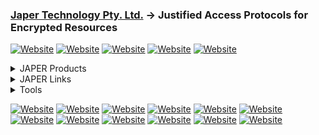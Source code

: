 ### [Japer Technology Pty. Ltd.](https://www.japer.technology) → Justified Access Protocols for Encrypted Resources

[![Website](https://img.shields.io/badge/JAPER-Technology-informational?style=flat-square&color=ac43d9)](https://www.japer.technology)
[![Website](https://img.shields.io/badge/JAPER_iOS_App-Apple_Store-informational?style=flat-square&color=ac43d9&logo=apple&logoColor=white)](https://apps.apple.com/us/app/japer/id1481154593?ls=1)
[![Website](https://img.shields.io/badge/JAPER_Android_App-Google_Play_Store-informational?style=flat-square&color=ac43d9&logo=android&logoColor=white)](https://play.google.com/store/apps/details?id=com.japer)
[![Website](https://img.shields.io/badge/JAPER-ChatGPT-informational?style=flat-square&color=ac43d9&logo=openai&logoColor=white)](https://chatgpt.com/g/g-GrNiWW5CX-japer-technology-pty-ltd)
[![Website](https://img.shields.io/badge/JAPER-Zoom-informational?style=flat-square&color=ac43d9&logo=zoom&logoColor=white)](https://japer.zoom.us)

<details>
  <summary>JAPER Products</summary>

  #### JAPER's primary product is it's API, this GitHub repository contains resources that compliment the API documentation at [developer.japer.io](https://developer.japer.io)
  
  [![ReadMe Card](https://github-readme-stats.vercel.app/api/pin/?username=japertechnology&repo=developer-japer-io)](https://github.com/japertechnology/developer-japer-io)

</details>


<details>
  <summary>JAPER Links</summary>

##### Websites

[![Website](https://img.shields.io/badge/JAPER-GitHub-informational?style=flat-square&color=ac43d9&logo=github&logoColor=white)](https://japertechnology.github.io)
[![Website](https://img.shields.io/badge/JAPER-Cloud-informational?style=flat-square&color=ac43d9&logo=wix&logoColor=white)](https://www.japer.cloud)
[![Website](https://img.shields.io/badge/JAPER-XYZ-informational?style=flat-square&color=ac43d9&logo=wix&logoColor=white)](https://www.japer.xyz)
[![Website](https://img.shields.io/badge/JAPER-Developer-informational?style=flat-square&color=ac43d9&logo=postman&logoColor=white)](https://developer.japer.io)

##### Information

  
</details>


<details>
  <summary>Tools</summary>

  #### During the development of JAPER this tool proved very useful.  
  
  [![ReadMe Card](https://github-readme-stats.vercel.app/api/pin/?username=japertechnology&repo=juxta-repo)](https://github.com/japertechnology/juxta-repo)

<details>
  <summary>GitHub Stats</summary>
  
  ![stats](https://github-readme-stats.vercel.app/api?username=japertechnology&title_color=3498db&text_color=2ecc71&icon_color=3498db&bg_color=00000000&hide_border=true&show_icons=true&include_all_commits=true&count_private=true&disable_animations=true)
  ![trophy](https://github-profile-trophy.vercel.app/?username=japertechnology&no-bg=true&no-frame=true&column=4&theme=algolia)
  
  ![graph](https://github-readme-activity-graph.vercel.app/graph?username=japertechnology&bg_color=0000000&color=2980b9&line=2980b9&point=27ae60&area_color=2980b9&area=true&hide_border=true)
  
  ![streak](https://github-contributor-stats.vercel.app/api?username=japertechnology&title_color=3498db&text_color=2ecc71&icon_color=3498db&bg_color=00000000&hide_border=true&show_icons=true&include_all_commits=true&count_private=true&disable_animations=true)
  ![streak](https://streak-stats.demolab.com/?user=japertechnology&hide_border=true&background=00000000&border=2980b9&stroke=2980b9&ring=27ae60&fire=27ae60&currStreakNum=2980b9&sideNums=2980b9&currStreakLabel=2980b9&sideLabels=2980b9&dates=2980b9)
  
</details>

</details>


[![Website](https://img.shields.io/badge/Repositories-1-informational?style=flat-square&color=ac43d9&logo=github&logoColor=white)](https://github.com/japertechnology?tab=repositories&q=&type=&language=&sort=name)
[![Website](https://img.shields.io/badge/2-informational?style=flat-square&color=ac43d9)](https://github.com/japertechnology?tab=repositories&q=&type=&language=&page=2&sort=name)
[![Website](https://img.shields.io/badge/3-informational?style=flat-square&color=ac43d9)](https://github.com/japertechnology?tab=repositories&q=&type=&language=&page=2&sort=name)
[![Website](https://img.shields.io/badge/4-informational?style=flat-square&color=ac43d9)](https://github.com/japertechnology?tab=repositories&q=&type=&language=&page=4&sort=name)
[![Website](https://img.shields.io/badge/5-informational?style=flat-square&color=ac43d9)](https://github.com/japertechnology?tab=repositories&q=&type=&language=&page=5&sort=name)
[![Website](https://img.shields.io/badge/Japer-informational?style=flat-square&color=ac43d9)](https://github.com/japertechnology?tab=repositories&q=japer&type=&language=&sort=name)
[![Website](https://img.shields.io/badge/Juxta-informational?style=flat-square&color=ac43d9)](https://github.com/japertechnology?tab=repositories&q=juxta&type=&language=&sort=name)
[![Website](https://img.shields.io/badge/Spark-informational?style=flat-square&color=ac43d9)](https://github.com/japertechnology?tab=repositories&q=spark&type=&language=&sort=name)
[![Website](https://img.shields.io/badge/Static-informational?style=flat-square&color=ac43d9)](https://github.com/japertechnology?tab=repositories&q=static&type=&language=&sort=name)
[![Website](https://img.shields.io/badge/Private-informational?style=flat-square&color=ac43d9)](https://github.com/japertechnology?tab=repositories&type=private&language=&sort=name)
[![Website](https://img.shields.io/badge/Public-informational?style=flat-square&color=ac43d9)](https://github.com/japertechnology?tab=repositories&type=public&language=&sort=name)
[![Website](https://img.shields.io/badge/Template-informational?style=flat-square&color=ac43d9)](https://github.com/japertechnology?tab=repositories&type=template&language=&sort=name)

